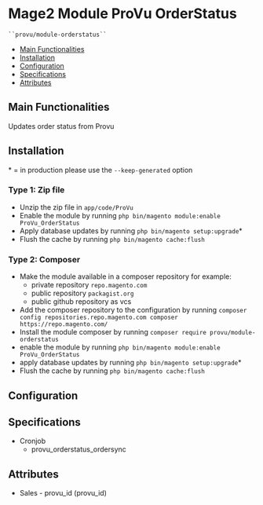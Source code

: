 # Mage2 Module ProVu OrderStatus

    ``provu/module-orderstatus``

 - [Main Functionalities](#markdown-header-main-functionalities)
 - [Installation](#markdown-header-installation)
 - [Configuration](#markdown-header-configuration)
 - [Specifications](#markdown-header-specifications)
 - [Attributes](#markdown-header-attributes)


## Main Functionalities
Updates order status from Provu

## Installation
\* = in production please use the `--keep-generated` option

### Type 1: Zip file

 - Unzip the zip file in `app/code/ProVu`
 - Enable the module by running `php bin/magento module:enable ProVu_OrderStatus`
 - Apply database updates by running `php bin/magento setup:upgrade`\*
 - Flush the cache by running `php bin/magento cache:flush`

### Type 2: Composer

 - Make the module available in a composer repository for example:
    - private repository `repo.magento.com`
    - public repository `packagist.org`
    - public github repository as vcs
 - Add the composer repository to the configuration by running `composer config repositories.repo.magento.com composer https://repo.magento.com/`
 - Install the module composer by running `composer require provu/module-orderstatus`
 - enable the module by running `php bin/magento module:enable ProVu_OrderStatus`
 - apply database updates by running `php bin/magento setup:upgrade`\*
 - Flush the cache by running `php bin/magento cache:flush`


## Configuration




## Specifications

 - Cronjob
	- provu_orderstatus_ordersync


## Attributes

 - Sales - provu_id (provu_id)

